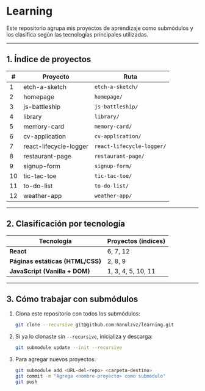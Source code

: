 # Learning

Este repositorio agrupa mis proyectos de aprendizaje como submódulos y los clasifica según las tecnologías principales utilizadas.

---

## 1. Índice de proyectos

| #   | Proyecto               | Ruta                      |
| --- | ---------------------- | ------------------------- |
| 1   | etch-a-sketch          | `etch-a-sketch/`          |
| 2   | homepage               | `homepage/`               |
| 3   | js-battleship          | `js-battleship/`          |
| 4   | library                | `library/`                |
| 5   | memory-card            | `memory-card/`            |
| 6   | cv-application         | `cv-application/`         |
| 7   | react-lifecycle-logger | `react-lifecycle-logger/` |
| 8   | restaurant-page        | `restaurant-page/`        |
| 9   | signup-form            | `signup-form/`            |
| 10  | tic-tac-toe            | `tic-tac-toe/`            |
| 11  | to-do-list             | `to-do-list/`             |
| 12  | weather-app            | `weather-app/`            |

---

## 2. Clasificación por tecnología

| Tecnología                       | Proyectos (índices) |
| -------------------------------- | ------------------- |
| **React**                        | 6, 7, 12            |
| **Páginas estáticas (HTML/CSS)** | 2, 8, 9             |
| **JavaScript (Vanilla + DOM)**   | 1, 3, 4, 5, 10, 11  |

---

## 3. Cómo trabajar con submódulos

1. Clona este repositorio con todos los submódulos:

   ```bash
   git clone --recursive git@github.com:manulzvz/learning.git
   ```

2. Si ya lo clonaste sin `--recursive`, inicializa y descarga:

   ```bash
   git submodule update --init --recursive
   ```

3. Para agregar nuevos proyectos:

   ```bash
   git submodule add <URL-del-repo> <carpeta-destino>
   git commit -m "Agrega <nombre-proyecto> como submódulo"
   git push
   ```

